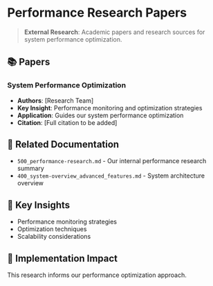 <!-- CONTEXT_REFERENCE: 400_context-priority-guide.md -->
<!-- MODULE_REFERENCE: 400_performance-optimization-guide_optimization_strategies.md -->
<!-- MODULE_REFERENCE: 400_system-overview_system_architecture_macro_view.md -->
<!-- MODULE_REFERENCE: 400_performance-optimization-guide.md -->

# Performance Research Papers

> **External Research**: Academic papers and research sources for system performance optimization.

## 📚 **Papers**

### **System Performance Optimization**
- **Authors**: [Research Team]
- **Key Insight**: Performance monitoring and optimization strategies
- **Application**: Guides our system performance optimization
- **Citation**: [Full citation to be added]

## 🔗 **Related Documentation**
- `500_performance-research.md` - Our internal performance research summary
- `400_system-overview_advanced_features.md` - System architecture overview

## 📖 **Key Insights**
- Performance monitoring strategies
- Optimization techniques
- Scalability considerations

## 🎯 **Implementation Impact**
This research informs our performance optimization approach.

